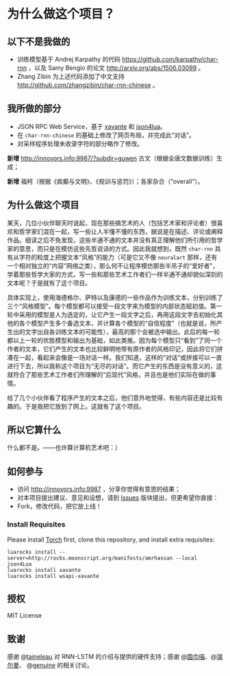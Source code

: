 
# 为什么做这个项目？

## 以下不是我做的

- 训练模型基于 Andrej Karpathy 的代码 https://github.com/karpathy/char-rnn ，以及 Samy Bengio 的论文 http://arxiv.org/abs/1506.03099 。
- Zhang Zibin 为上述代码添加了中文支持 http://github.com/zhangzibin/char-rnn-chinese 。

## 我所做的部分
- JSON RPC Web Service，基于 [xavante](http://keplerproject.github.io/xavante/) 和 [json4lua](https://github.com/craigmj/json4lua)。
- 在 `char-rnn-chinese` 的基础上修改了网页布局，并完成此“对话”。
- 对采样程序处理未收录字符的部分略作了修改。

**新增** http://innovors.info:9987/?subdir=guwen 古文（根据全唐文数据训练）生成；

**新增** 福柯（根据《疯癫与文明》、《规训与惩罚》）；各家杂合（“overall”）。


## 为什么做这个项目

某天，几位小伙伴聊天时说起，现在那些搞艺术的人（包括艺术家和评论者）很喜欢和哲学家们混在一起，写一些让人半懂不懂的东西，据说是在描述、评论或阐释作品。细读之后不免发现，这些半通不通的文本并没有真正理解他们所引用的哲学家的意思，而只是在模仿这些先哲说话的方式。因此我就想到，既然 `char-rnn` 具有从字符的粒度上把握文本“风格”的能力（可是它又不像 `neuralart` 那样，还有一个相对独立的“内容”网络之类），那么何不让程序模仿那些半吊子的“爱好者”，学着那些哲学大家的方式，写一些和那些艺术工作者们一样半通不通却貌似深刻的文本呢？于是就有了这个项目。

具体实现上，使用海德格尔、萨特以及康德的一些作品作为训练文本，分别训练了三个“风格模型”。每个模型都可以接受一段文字来为模型的内部状态赋初值。第一轮中采用的模型是人为选定的，让它产生一段文字之后，再用这段文字去初始化其他的各个模型产生多个备选文本，并计算各个模型的“自信程度”（也就是说，所产生出的文字出自各训练文本的可能性），最高的那个会被选中输出。此后的每一轮都以上一轮的优胜模型和输出为基础，如此类推。因为每个模型只“看到”了同一个作者的文本，它们产生的文本也比较鲜明地带有原作者的风格印记，因此将它们拼凑在一起，看起来会像是一场对话一样。我们知道，这样的“对话”或拼接可以一直进行下去，所以我称这个项目为“无尽的对话”。而它产生的东西是没有意义的，这就符合了那些艺术工作者们所理解的“后现代”风格，并且也是他们实际在做的事情。

给了几个小伙伴看了程序产生的文本之后，他们意外地觉得，有些内容还是比较有趣的。于是我把它放到了网上。这就有了这个项目。

## 所以它算什么

什么都不是。——也许算计算机艺术吧：）

## 如何参与

- 访问 http://innovors.info:9987 ，分享你觉得有意思的结果；
- 对本项目提出建议、意见和设想，请到 [Issues](https://github.com/zhuth/char-rnn-chinese/issues) 版块提出，但更希望你直接：
- Fork，修改代码，把它放上线！

### Install Requisites

Please install [Torch](http://torch.ch) first, clone this repository, and install extra requisites:

	luarocks install --server=http://rocks.moonscript.org/manifests/amrhassan --local json4Lua
	luarocks install xavante
	luarocks install wsapi-xavante

## 授权

MIT License

## 致谢

感谢 @[taineleau](https://www.douban.com/people/ylen/) 对 RNN-LSTM 的介绍与提供的硬件支持；感谢 @[围巾喵](https://www.douban.com/people/Viking_mew_two/)、@[瑞尔曼](https://www.douban.com/people/45233999/)、 @[genuine](https://www.douban.com/people/60566956/) 的相关讨论。

